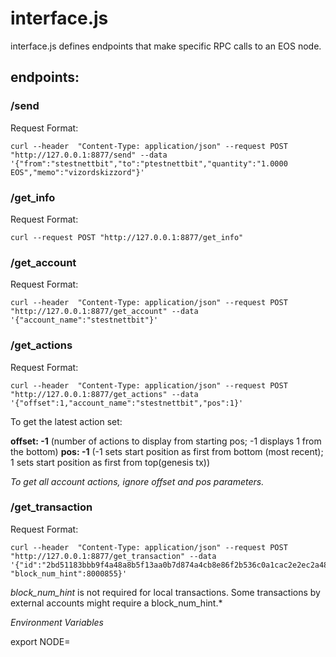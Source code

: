 # interface.js

interface.js defines endpoints that make specific RPC calls to an EOS node.  

## endpoints:

### /send

Request Format:
```
curl --header  "Content-Type: application/json" --request POST "http://127.0.0.1:8877/send" --data '{"from":"stestnettbit","to":"ptestnettbit","quantity":"1.0000 EOS","memo":"vizordskizzord"}'
```

### /get_info

Request Format:
```
curl --request POST "http://127.0.0.1:8877/get_info" 
```

### /get_account

Request Format:
```
curl --header  "Content-Type: application/json" --request POST "http://127.0.0.1:8877/get_account" --data '{"account_name":"stestnettbit"}'
``` 

### /get_actions

Request Format:
```
curl --header  "Content-Type: application/json" --request POST "http://127.0.0.1:8877/get_actions" --data '{"offset":1,"account_name":"stestnettbit","pos":1}'
``` 

To get the latest action set: 

**offset: -1** (number of actions to display from starting pos; -1 displays 1 from the bottom)
**pos: -1** (-1 sets start position as first from bottom (most recent); 1 sets start position as first from top(genesis tx))

*To get all account actions, ignore offset and pos parameters.*

### /get_transaction

Request Format:
```
curl --header  "Content-Type: application/json" --request POST "http://127.0.0.1:8877/get_transaction" --data '{"id":"2bd51183bbb9f4a48a8b5f13aa0b7d874a4cb8e86f2b536c0a1cac2e2ec2a482", "block_num_hint":8000855}'
``` 

*block_num_hint* is not required for local transactions. Some transactions by external accounts might require a block_num_hint.*


*Environment Variables*

export NODE=*<port defined in config.ini::http-server-address>*

